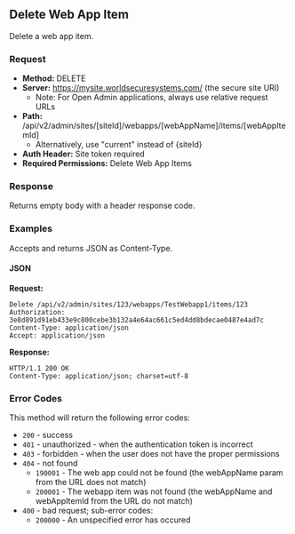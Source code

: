 ## Delete Web App Item

Delete a web app item.

### Request

* **Method:** DELETE
* **Server:** https://mysite.worldsecuresystems.com/ (the secure site URI)
  * Note: For Open Admin applications, always use relative request URLs
* **Path:** /api/v2/admin/sites/[siteId]/webapps/[webAppName]/items/[webAppItemId]
  * Alternatively, use "current" instead of {siteId}
* **Auth Header:** Site token required
* **Required Permissions:** Delete Web App Items

### Response

Returns empty body with a header response code.

### Examples

Accepts and returns JSON as Content-Type.

#### JSON

**Request:**
~~~
Delete /api/v2/admin/sites/123/webapps/TestWebapp1/items/123
Authorization: 3e8d891d91eb433e9c800cebe3b132a4e64ac661c5ed4dd8bdecae0487e4ad7c
Content-Type: application/json
Accept: application/json
~~~

**Response:**

~~~
HTTP/1.1 200 OK
Content-Type: application/json; charset=utf-8
~~~

### Error Codes

This method will return the following error codes:

* `200` - success
* `401` - unauthorized - when the authentication token is incorrect
* `403` - forbidden - when the user does not have the proper permissions
* `404` - not found
	* `190001` - The web app could not be found (the webAppName param from the URL does not match)
	* `200001` - The webapp item was not found (the webAppName and webAppItemId from the URL do not match)
* `400` - bad request; sub-error codes:
	* `200000` - An unspecified error has occured
